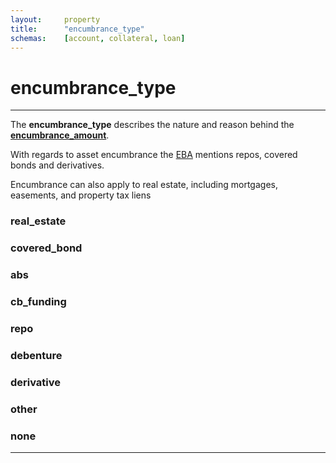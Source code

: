 ```yaml
---
layout:		property
title:		"encumbrance_type"
schemas:	[account, collateral, loan]
---
```


# encumbrance_type

---

The **encumbrance_type** describes the nature and reason behind the [**encumbrance_amount**][encumbrance_amount].

With regards to asset encumbrance the [EBA][eba-report] mentions repos, covered bonds and derivatives.

Encumbrance can also apply to real estate, including mortgages, easements, and property tax liens

### real_estate

### covered_bond

### abs

### cb_funding

### repo

### debenture

### derivative

### other

### none


---

[encumbrance_amount]: https://github.com/suadelabs/fire/blob/master/documentation/properties/encumbrance_amount.md
[eba-report]:  https://www.eba.europa.eu/sites/default/files/document_library/Risk%20Analysis%20and%20Data/Risk%20Assessment%20Reports/2022/1036110/Report%20on%20Asset%20Encumbrance%202022.pdf
